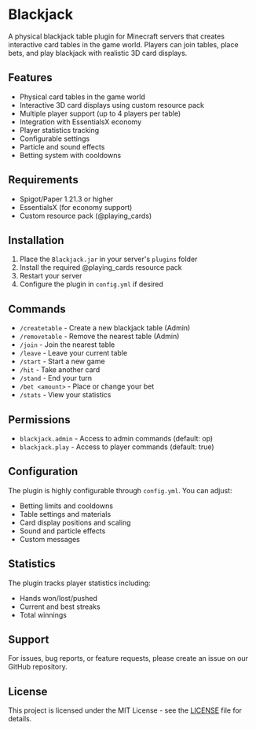 # Blackjack

A physical blackjack table plugin for Minecraft servers that creates interactive card tables in the game world. Players can join tables, place bets, and play blackjack with realistic 3D card displays.

## Features

- Physical card tables in the game world
- Interactive 3D card displays using custom resource pack
- Multiple player support (up to 4 players per table)
- Integration with EssentialsX economy
- Player statistics tracking
- Configurable settings
- Particle and sound effects
- Betting system with cooldowns

## Requirements

- Spigot/Paper 1.21.3 or higher
- EssentialsX (for economy support)
- Custom resource pack (@playing_cards)

## Installation

1. Place the `Blackjack.jar` in your server's `plugins` folder
2. Install the required @playing_cards resource pack
3. Restart your server
4. Configure the plugin in `config.yml` if desired

## Commands

- `/createtable` - Create a new blackjack table (Admin)
- `/removetable` - Remove the nearest table (Admin)
- `/join` - Join the nearest table
- `/leave` - Leave your current table
- `/start` - Start a new game
- `/hit` - Take another card
- `/stand` - End your turn
- `/bet <amount>` - Place or change your bet
- `/stats` - View your statistics

## Permissions

- `blackjack.admin` - Access to admin commands (default: op)
- `blackjack.play` - Access to player commands (default: true)

## Configuration

The plugin is highly configurable through `config.yml`. You can adjust:

- Betting limits and cooldowns
- Table settings and materials
- Card display positions and scaling
- Sound and particle effects
- Custom messages

## Statistics

The plugin tracks player statistics including:
- Hands won/lost/pushed
- Current and best streaks
- Total winnings

## Support

For issues, bug reports, or feature requests, please create an issue on our GitHub repository.

## License

This project is licensed under the MIT License - see the [LICENSE](LICENSE) file for details. 